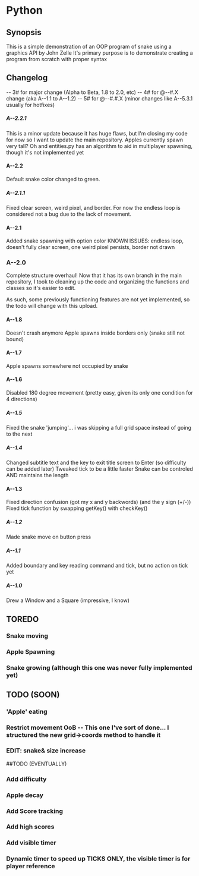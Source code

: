 # Python
## Synopsis

This is a simple demonstration of an OOP program of snake using a graphics API by John Zelle
It's primary purpose is to demonstrate creating a program from scratch with proper syntax


## Changelog


-- 3# for major change (Alpha to Beta, 1.8 to 2.0, etc)
-- 4# for @--#.X change (aka A--1.1 to A--1.2)
-- 5# for @--#.#.X (minor changes like A--5.3.1 usually for hotfixes)

##### A--2.2.1
This is a minor update because it has huge flaws, but I'm closing my code for now
so I want to update the main repository. Apples currently spawn very tall?
Oh and entities.py has an algorithm to aid in multiplayer spawning, though
it's not implemented yet

#### A--2.2
Default snake color changed to green. 


##### A--2.1.1
Fixed clear screen, weird pixel, and border. For now the endless loop is considered not a
bug due to the lack of movement.

#### A--2.1
Added snake spawning with option color
KNOWN ISSUES: endless loop, doesn't fully clear screen, one weird pixel persists, border not drawn

### A--2.0
Complete structure overhaul! Now that it has its own branch in the main repository, I took
to cleaning up the code and organizing the functions and classes so it's easier to edit.

As such, some previously functioning features are not yet implemented, so the todo will change with
this upload.

#### A--1.8
Doesn't crash anymore
Apple spawns inside borders only (snake still not bound)

#### A--1.7
Apple spawns somewhere not occupied by snake

#### A--1.6
Disabled 180 degree movement (pretty easy, given its only one condition for 4 directions)

##### A--1.5
Fixed the snake 'jumping'... i was skipping a full grid space instead of going to the next

##### A--1.4
Changed subtitle text and the key to exit title screen to Enter (so difficulty can be added later)
Tweaked tick to be a little faster
Snake can be controled AND maintains the length

#### A--1.3 
Fixed direction confusion (got my x and y backwords) (and the y sign (+/-))
Fixed tick function by swapping getKey() with checkKey()

##### A--1.2 
Made snake move on button press

##### A--1.1 
Added boundary and key reading command and tick, but no action on tick yet

##### A--1.0 
Drew a Window and a Square (impressive, I know)

## TOREDO
### Snake moving
### Apple Spawning
### Snake growing (although this one was never fully implemented yet)

## TODO (SOON)
### 'Apple' eating
### Restrict movement OoB -- This one I've sort of done... I structured the new grid->coords method to handle it
### EDIT: snake& size increase

##TODO (EVENTUALLY)

### Add difficulty
### Apple decay
### Add Score tracking
### Add high scores
### Add visible timer
### Dynamic timer to speed up TICKS ONLY, the visible timer is for player reference

